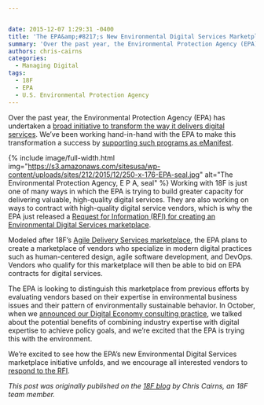 ```yaml
---


date: 2015-12-07 1:29:31 -0400
title: 'The EPA&amp;#8217;s New Environmental Digital Services Marketplace'
summary: 'Over the past year, the Environmental Protection Agency (EPA) has undertaken a broad initiative to transform the way it delivers digital services. We&rsquo;ve been working hand-in-hand with the EPA to make this transformation a success by supporting such programs as eManifest. Working with 18F is'
authors: chris-cairns
categories:
  - Managing Digital
tags:
  - 18F
  - EPA
  - U.S. Environmental Protection Agency
---
```


Over the past year, the Environmental Protection Agency (EPA) has undertaken a [broad initiative to transform the way it delivers digital services](http://fedscoop.com/epa-to-grow-digital-services-with-godbout-at-helm). We’ve been working hand-in-hand with the EPA to make this transformation a success by [supporting such programs as eManifest](http://fedscoop.com/hazardous-waste-regulator-portals-get-a-boost-from-epa-digital-services).

{% include image/full-width.html img="https://s3.amazonaws.com/sitesusa/wp-content/uploads/sites/212/2015/12/250-x-176-EPA-seal.jpg" alt="The Environmental Protection Agency, E P A, seal" %}
Working with 18F is just one of many ways in which the EPA is trying to build greater capacity for delivering valuable, high-quality digital services. They are also working on ways to contract with high-quality digital service vendors, which is why the EPA just released a [Request for Information (RFI) for creating an Environmental Digital Services marketplace](https://www.fbo.gov/index?s=opportunity&mode=form&id=318612f638d28fae5675eef7bcc3dfc3&tab=core&_cview=0).

Modeled after 18F’s [Agile Delivery Services marketplace](https://18f.gsa.gov/2015/01/08/creating-a-federal-marketplace-for-agile-delivery-services/), the EPA plans to create a marketplace of vendors who specialize in modern digital practices such as human-centered design, agile software development, and DevOps. Vendors who qualify for this marketplace will then be able to bid on EPA contracts for digital services.

The EPA is looking to distinguish this marketplace from previous efforts by evaluating vendors based on their expertise in environmental business issues and their pattern of environmentally sustainable behavior. In October, when we [announced our Digital Economy consulting practice](https://18f.gsa.gov/2015/10/07/digital-economy-practice/), we talked about the potential benefits of combining industry expertise with digital expertise to achieve policy goals, and we’re excited that the EPA is trying this with the environment.

We’re excited to see how the EPA’s new Environmental Digital Services marketplace initiative unfolds, and we encourage all interested vendors to [respond to the RFI](https://www.fbo.gov/index?s=opportunity&mode=form&id=318612f638d28fae5675eef7bcc3dfc3&tab=core&_cview=0).

_This post was originally published on the [18F blog](https://18f.gsa.gov/blog/) by Chris Cairns, an 18F team member._